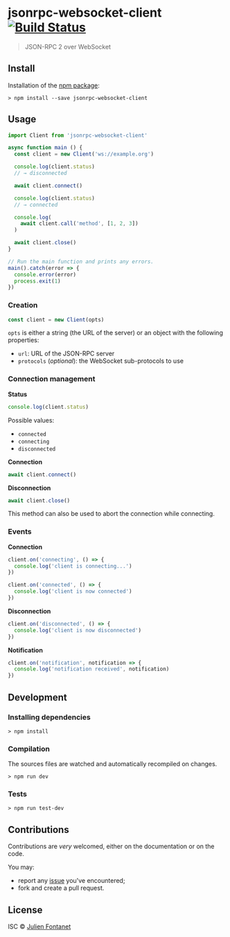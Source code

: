 # jsonrpc-websocket-client [![Build Status](https://travis-ci.org/jsonrpc-websocket-client.png?branch=master)](https://travis-ci.org/jsonrpc-websocket-client)

> JSON-RPC 2 over WebSocket

## Install

Installation of the [npm package](https://npmjs.org/package/jsonrpc-websocket-client):

```
> npm install --save jsonrpc-websocket-client
```

## Usage

```javascript
import Client from 'jsonrpc-websocket-client'

async function main () {
  const client = new Client('ws://example.org')

  console.log(client.status)
  // → disconnected

  await client.connect()

  console.log(client.status)
  // → connected

  console.log(
    await client.call('method', [1, 2, 3])
  )

  await client.close()
}

// Run the main function and prints any errors.
main().catch(error => {
  console.error(error)
  process.exit(1)
})
```

### Creation

```js
const client = new Client(opts)
```

`opts` is either a string (the URL of the server) or an object with
the following properties:

- `url`: URL of the JSON-RPC server
- `protocols` (*optional*): the WebSocket sub-protocols to use

### Connection management

**Status**

```js
console.log(client.status)
```

Possible values:

- `connected`
- `connecting`
- `disconnected`

**Connection**

```js
await client.connect()
```

**Disconnection**

```js
await client.close()
```

This method can also be used to abort the connection while connecting.

### Events

**Connection**

```js
client.on('connecting', () => {
  console.log('client is connecting...')
})

client.on('connected', () => {
  console.log('client is now connected')
})
```

**Disconnection**

```js
client.on('disconnected', () => {
  console.log('client is now disconnected')
})
```

**Notification**

```js
client.on('notification', notification => {
  console.log('notification received', notification)
})
```

## Development

### Installing dependencies

```
> npm install
```

### Compilation

The sources files are watched and automatically recompiled on changes.

```
> npm run dev
```

### Tests

```
> npm run test-dev
```

## Contributions

Contributions are *very* welcomed, either on the documentation or on
the code.

You may:

- report any [issue](https://github.com/julien-f/jsonrpc-websocket-client/issues)
  you've encountered;
- fork and create a pull request.

## License

ISC © [Julien Fontanet](https://julien.isonoe.net)
